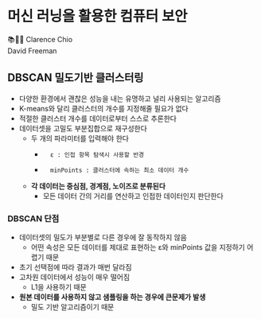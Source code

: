 # 머신 러닝을 활용한 컴퓨터 보안
📚📕📖
Clarence Chio  
David Freeman  
  
## DBSCAN 밀도기반 클러스터링  
- 다양한 환경에서 괜찮은 성능을 내는 유명하고 널리 사용되는 알고리즘  
- K-means와 달리 클러스터의 개수를 지정해줄 필요가 없다  
- 적절한 클러스터 개수를 데이터로부터 스스로 추론한다  
- 데이터셋을 고밀도 부분집합으로 재구성한다  
  - 두 개의 파라미터를 입력해야 한다
    -       ε : 인접 항목 탐색시 사용할 반경  
    -       minPoints : 클러스터에 속하는 최소 데이터 개수  
  - __각 데이터는 중심점, 경계점, 노이즈로 분류된다__  
    - 모든 데이터 간의 거리를 연산하고 인접한 데이터인지 판단한다  
  
### DBSCAN 단점    
- 데이터셋의 밀도가 부분별로 다른 경우에 잘 동작하지 않음  
  - 어떤 속성은 모든 데이터를 제대로 표현하는 ε와 minPoints 값을 지정하기 어렵기 때문  
- 초기 선택점에 따라 결과가 매번 달라짐  
- 고차원 데이터에서 성능이 매우 떨어짐  
  - L1을 사용하기 때문  
- __원본 데이터를 사용하지 않고 샘플링을 하는 경우에 큰문제가 발생__  
  - 밀도 기반 알고리즘이기 때문  
